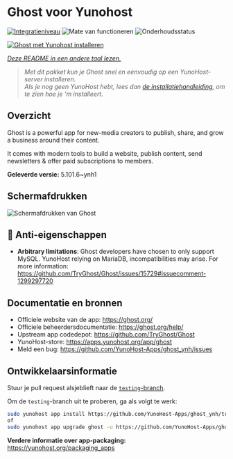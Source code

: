 <!--
NB: Deze README is automatisch gegenereerd door <https://github.com/YunoHost/apps/tree/master/tools/readme_generator>
Hij mag NIET handmatig aangepast worden.
-->

# Ghost voor Yunohost

[![Integratieniveau](https://apps.yunohost.org/badge/integration/ghost)](https://ci-apps.yunohost.org/ci/apps/ghost/)
![Mate van functioneren](https://apps.yunohost.org/badge/state/ghost)
![Onderhoudsstatus](https://apps.yunohost.org/badge/maintained/ghost)

[![Ghost met Yunohost installeren](https://install-app.yunohost.org/install-with-yunohost.svg)](https://install-app.yunohost.org/?app=ghost)

*[Deze README in een andere taal lezen.](./ALL_README.md)*

> *Met dit pakket kun je Ghost snel en eenvoudig op een YunoHost-server installeren.*  
> *Als je nog geen YunoHost hebt, lees dan [de installatiehandleiding](https://yunohost.org/install), om te zien hoe je 'm installeert.*

## Overzicht

Ghost is a powerful app for new-media creators to publish, share, and grow a business around their content.

It comes with modern tools to build a website, publish content, send newsletters & offer paid subscriptions to members.


**Geleverde versie:** 5.101.6~ynh1

## Schermafdrukken

![Schermafdrukken van Ghost](./doc/screenshots/screenshot.png)

## :red_circle: Anti-eigenschappen

- **Arbitrary limitations**: Ghost developers have chosen to only support MySQL. YunoHost relying on MariaDB, incompatibilities may arise. For more information: https://github.com/TryGhost/Ghost/issues/15729#issuecomment-1299297720

## Documentatie en bronnen

- Officiele website van de app: <https://ghost.org/>
- Officiele beheerdersdocumentatie: <https://ghost.org/help/>
- Upstream app codedepot: <https://github.com/TryGhost/Ghost>
- YunoHost-store: <https://apps.yunohost.org/app/ghost>
- Meld een bug: <https://github.com/YunoHost-Apps/ghost_ynh/issues>

## Ontwikkelaarsinformatie

Stuur je pull request alsjeblieft naar de [`testing`-branch](https://github.com/YunoHost-Apps/ghost_ynh/tree/testing).

Om de `testing`-branch uit te proberen, ga als volgt te werk:

```bash
sudo yunohost app install https://github.com/YunoHost-Apps/ghost_ynh/tree/testing --debug
of
sudo yunohost app upgrade ghost -u https://github.com/YunoHost-Apps/ghost_ynh/tree/testing --debug
```

**Verdere informatie over app-packaging:** <https://yunohost.org/packaging_apps>
